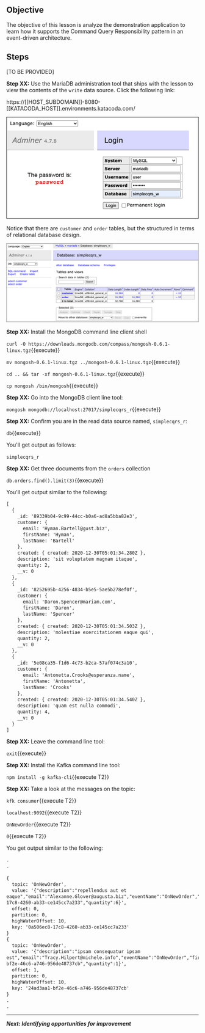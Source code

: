 ## Objective
The objective of this lesson is analyze the demonstration application to learn how it supports the Command Query Responsibility pattern in an event-driven architecture.

## Steps

[TO BE PROVIDED]


**Step XX:** Use the MariaDB administration tool that ships with the lesson to view the contents of the `write` data source. Click the following link:

https://[[HOST_SUBDOMAIN]]-8080-[[KATACODA_HOST]].environments.katacoda.com/


![Database Access](msdb-003/assets/db_access.jpg)

Notice that there are `customer` and `order` tables, but the structured in terms of relational database design.


![Database Admin UI](msdb-003/assets/db_admin_ui.png)

**Step XX:** Install the MongoDB command line client shell

`curl -O https://downloads.mongodb.com/compass/mongosh-0.6.1-linux.tgz`{{execute}}

`mv mongosh-0.6.1-linux.tgz ../mongosh-0.6.1-linux.tgz`{{execute}}

`cd .. && tar -xf mongosh-0.6.1-linux.tgz`{{execute}}

`cp mongosh /bin/mongosh`{{execute}}

**Step XX:** Go into the MongoDB client line tool: 

`mongosh mongodb://localhost:27017/simplecqrs_r`{{execute}}

**Step XX:** Confirm you are in the read data source named, `simplecqrs_r`:

`db`{{execute}}

You'll get output as follows:

`simplecqrs_r`

**Step XX:** Get three documents from the `orders` collection

`db.orders.find().limit(3)`{{execute}}

You'll get output similar to the following:

```
[
  {
    _id: '89339b04-9c99-44cc-b0a6-ad8a5bba82e3',
    customer: {
      email: 'Hyman.Bartell@gust.biz',
      firstName: 'Hyman',
      lastName: 'Bartell'
    },
    created: { created: 2020-12-30T05:01:34.280Z },
    description: 'sit voluptatem magnam itaque',
    quantity: 2,
    __v: 0
  },
  {
    _id: '8252695b-4256-4834-b5e5-5ae5b278ef0f',
    customer: {
      email: 'Daron.Spencer@mariam.com',
      firstName: 'Daron',
      lastName: 'Spencer'
    },
    created: { created: 2020-12-30T05:01:34.503Z },
    description: 'molestiae exercitationem eaque qui',
    quantity: 2,
    __v: 0
  },
  {
    _id: '5e08ca35-f1d6-4c73-b2ca-57af074c3a10',
    customer: {
      email: 'Antonetta.Crooks@esperanza.name',
      firstName: 'Antonetta',
      lastName: 'Crooks'
    },
    created: { created: 2020-12-30T05:01:34.540Z },
    description: 'quam est nulla commodi',
    quantity: 4,
    __v: 0
  }
]

```

**Step XX:**  Leave the command line tool:

`exit`{{execute}}

**Step XX:**  Install the Kafka command line tool:

`npm install -g kafka-cli`{{execute T2}}

**Step XX:**  Take a look at the messages on the topic:


`kfk consumer`{{execute T2}}

`localhost:9092`{{execute T2}}

`OnNewOrder`{{execute T2}}

`0`{{execute T2}}

You get output similar to the following:

```
.
.

{
  topic: 'OnNewOrder',
  value: '{"description":"repellendus aut et eaque","email":"Alexanne.Glover@augusta.biz","eventName":"OnNewOrder","firstName":"Alexanne","lastName":"Glover","orderId":"0a506ec8-17c8-4260-ab33-ce145cc7a233","quantity":6}',
  offset: 0,
  partition: 0,
  highWaterOffset: 10,
  key: '0a506ec8-17c8-4260-ab33-ce145cc7a233'
}
{
  topic: 'OnNewOrder',
  value: '{"description":"ipsam consequatur ipsam est","email":"Tracy.Hilpert@michele.info","eventName":"OnNewOrder","firstName":"Tracy","lastName":"Hilpert","orderId":"24ad3aa1-bf2e-46c6-a746-956de48737cb","quantity":1}',
  offset: 1,
  partition: 0,
  highWaterOffset: 10,
  key: '24ad3aa1-bf2e-46c6-a746-956de48737cb'
}
.
.

```


---

***Next: Identifying opportunities for improvement***